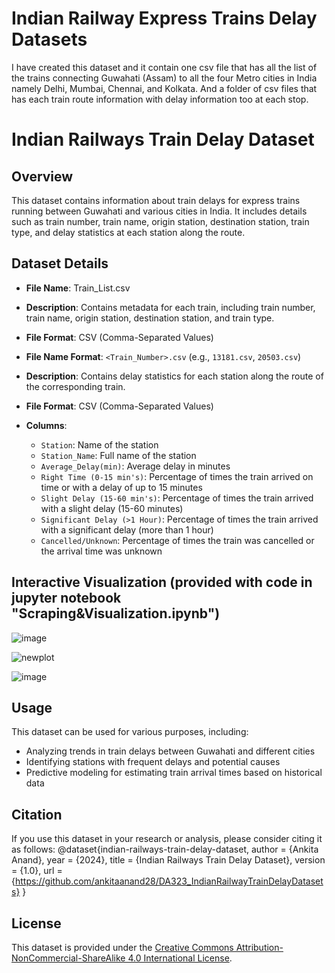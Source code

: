 # Indian Railway Express Trains Delay Datasets 
I have created  this dataset and it contain  one csv file that has all the list of  the  trains connecting Guwahati (Assam) to all the four Metro cities in India namely Delhi, Mumbai, Chennai, and Kolkata. 
And a folder of csv files that has each train route information with delay information too at each stop.

# Indian Railways Train Delay Dataset

## Overview

This dataset contains information about train delays for express trains running between Guwahati and various cities in India. It includes details such as train number, train name, origin station, destination station, train type, and delay statistics at each station along the route.

## Dataset Details

- **File Name**: Train_List.csv
- **Description**: Contains metadata for each train, including train number, train name, origin station, destination station, and train type.
- **File Format**: CSV (Comma-Separated Values)

- **File Name Format**: `<Train_Number>.csv` (e.g., `13181.csv`, `20503.csv`)
- **Description**: Contains delay statistics for each station along the route of the corresponding train.
- **File Format**: CSV (Comma-Separated Values)
- **Columns**:
  - `Station`: Name of the station
  - `Station_Name`: Full name of the station
  - `Average_Delay(min)`: Average delay in minutes
  - `Right Time (0-15 min's)`: Percentage of times the train arrived on time or with a delay of up to 15 minutes
  - `Slight Delay (15-60 min's)`: Percentage of times the train arrived with a slight delay (15-60 minutes)
  - `Significant Delay (>1 Hour)`: Percentage of times the train arrived with a significant delay (more than 1 hour)
  - `Cancelled/Unknown`: Percentage of times the train was cancelled or the arrival time was unknown


## Interactive Visualization (provided with code in jupyter notebook "Scraping&Visualization.ipynb")

![image](https://github.com/ankitaanand28/DA323_IndianRailwayTrainDelayDatasets/assets/95133586/fdcc6acc-56b5-4670-8625-afc3501136a6)

![newplot](https://github.com/ankitaanand28/DA323_IndianRailwayTrainDelayDatasets/assets/95133586/df1c2fe5-e06d-431d-b9ef-e8fe4002703b)

![image](https://github.com/ankitaanand28/DA323_IndianRailwayTrainDelayDatasets/assets/95133586/0a3b90ef-8cfe-41db-855b-ee5fff13efdc)



## Usage

This dataset can be used for various purposes, including:

- Analyzing trends in train delays between Guwahati and different cities
- Identifying stations with frequent delays and potential causes
- Predictive modeling for estimating train arrival times based on historical data

## Citation

If you use this dataset in your research or analysis, please consider citing it as follows:
@dataset{indian-railways-train-delay-dataset,
author = {Ankita Anand},
year = {2024},
title = {Indian Railways Train Delay Dataset},
version = {1.0},
url = {https://github.com/ankitaanand28/DA323_IndianRailwayTrainDelayDatasets}
}


## License

This dataset is provided under the [Creative Commons Attribution-NonCommercial-ShareAlike 4.0 International License](https://creativecommons.org/licenses/by-nc-sa/4.0/).




